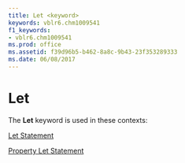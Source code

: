 ```yaml
---
title: Let <keyword>
keywords: vblr6.chm1009541
f1_keywords:
- vblr6.chm1009541
ms.prod: office
ms.assetid: f39d96b5-b462-8a8c-9b43-23f353289333
ms.date: 06/08/2017
---
```



# Let <keyword>

The **Let** keyword is used in these contexts:

[Let Statement](let-statement.md)

[Property Let Statement](property-let-statement.md)


